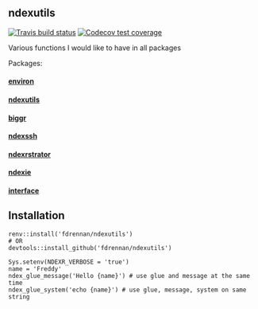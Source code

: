 ## ndexutils

 <!-- badges: start -->
  [![Travis build status](https://travis-ci.com/fdrennan/ndexutils.svg?branch=master)](https://travis-ci.com/fdrennan/ndexutils)
  [![Codecov test coverage](https://codecov.io/gh/fdrennan/ndexutils/branch/master/graph/badge.svg)](https://codecov.io/gh/fdrennan/ndexutils?branch=master)
  <!-- badges: end -->
  
Various functions I would like to have in all packages

Packages:
#### [environ](https://github.com/fdrennan/environ)
#### [ndexutils](https://github.com/fdrennan/ndexutils)
#### [biggr](https://github.com/fdrennan/biggr)
#### [ndexssh](https://github.com/fdrennan/ndexssh)
#### [ndexrstrator](https://github.com/fdrennan/ndexrstrator)
#### [ndexie](https://github.com/fdrennan/ndexie)
#### [interface](https://github.com/fdrennan/interface)

## Installation
```
renv::install('fdrennan/ndexutils')
# OR
devtools::install_github('fdrennan/ndexutils')
```

```{r}
Sys.setenv(NDEXR_VERBOSE = 'true')
name = 'Freddy'
ndex_glue_message('Hello {name}') # use glue and message at the same time
ndex_glue_system('echo {name}') # use glue, message, system on same string
```



